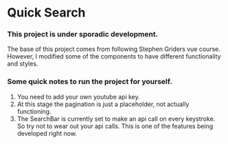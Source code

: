 # Quick Search

### This project is under sporadic development.
  The base of this project comes from following Stephen Griders vue course. However, I modified some of the components to have different functionality and styles.

### Some quick notes to run the project for yourself.

1. You need to add your own youtube api key.
2. At this stage the pagination is just a placeholder, not actually functioning.
3. The SearchBar is currently set to make an api call on every keystroke. So try not to wear out your api calls. This is one of the features being developed right now.
